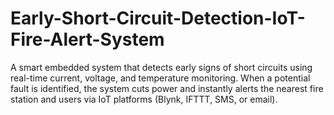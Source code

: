 # Early-Short-Circuit-Detection-IoT-Fire-Alert-System
A smart embedded system that detects early signs of short circuits using real-time current, voltage, and temperature monitoring. When a potential fault is identified, the system cuts power and instantly alerts the nearest fire station and users via IoT platforms (Blynk, IFTTT, SMS, or email). 
